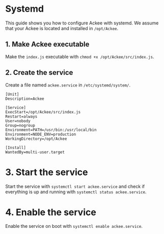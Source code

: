 # Systemd

This guide shows you how to configure Ackee with systemd. We assume that your Ackee is located and installed in `/opt/Ackee`.

## 1. Make Ackee executable

Make the `index.js` executable with `chmod +x /opt/Ackee/src/index.js`.

## 2. Create the service

Create a file named `ackee.service` in `/etc/systemd/system/`.
 
```
[Unit]
Description=Ackee

[Service]
ExecStart=/opt/Ackee/src/index.js
Restart=always
User=nobody
Group=nogroup
Environment=PATH=/usr/bin:/usr/local/bin
Environment=NODE_ENV=production
WorkingDirectory=/opt/Ackee

[Install]
WantedBy=multi-user.target
```

# 3. Start the service

Start the service with `systemctl start ackee.service` and check if everything is up and running with `systemctl status ackee.service`.

# 4. Enable the service

Enable the service on boot with `systemctl enable ackee.service`.
